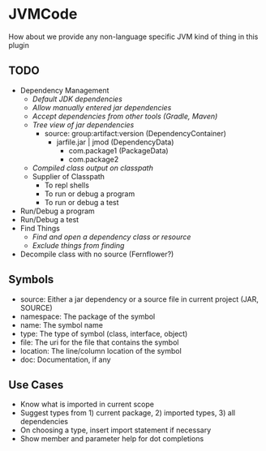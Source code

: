 # JVMCode
How about we provide any non-language specific JVM kind of thing in this
plugin

## TODO

- Dependency Management
  - _Default JDK dependencies_
  - _Allow manually entered jar dependencies_
  - _Accept dependencies from other tools (Gradle, Maven)_
  - _Tree view of jar dependencies_
    - source: group:artifact:version (DependencyContainer)
      - jarfile.jar | jmod (DependencyData)
        - com.package1 (PackageData)
        - com.package2
  - _Compiled class output on classpath_
  - Supplier of Classpath
    - To repl shells
    - To run or debug a program
    - To run or debug a test
- Run/Debug a program
- Run/Debug a test
- Find Things
  - _Find and open a dependency class or resource_
  - _Exclude things from finding_
- Decompile class with no source (Fernflower?)

## Symbols
  - source: Either a jar dependency or a source file in current project (JAR, SOURCE)
  - namespace: The package of the symbol
  - name: The symbol name
  - type: The type of symbol (class, interface, object)
  - file: The uri for the file that contains the symbol
  - location: The line/column location of the symbol
  - doc: Documentation, if any

## Use Cases
- Know what is imported in current scope
- Suggest types from 1) current package, 2) imported types, 3) all dependencies
- On choosing a type, insert import statement if necessary
- Show member and parameter help for dot completions